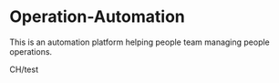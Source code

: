# Operation-Automation
This is an automation platform helping people team managing people operations.


CH/test
